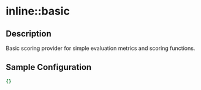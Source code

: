 # inline::basic

## Description

Basic scoring provider for simple evaluation metrics and scoring functions.

## Sample Configuration

```yaml
{}

```

